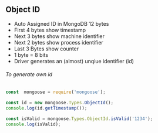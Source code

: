 ## Object ID

- Auto Assigned ID in MongoDB 12 bytes
- First 4 bytes show timestamp
- Next 3 bytes show machine identifier
- Next 2 bytes show process identifier
- Last 3 Bytes show counter
- 1 byte = 8 bits
- Driver generates an (almost) unqiue identifier (id)

###### To generate own id

```js
const  mongoose = require('mongoose');

const id = new mongoose.Types.ObjectId();
console.log(id.getTimestamp());

const isValid = mongoose.Types.ObjectId.isValid('1234');
console.log(isValid);
```